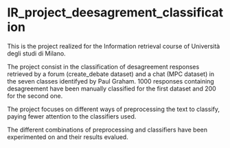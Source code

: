 # IR_project_deesagrement_classification

This is the project realized for the Information retrieval course of Università degli studi di Milano.

The project consist in the classification of desagreement responses retrieved by a forum (create_debate dataset) and a chat (MPC dataset) in the seven classes identifyed by Paul Graham.
1000 responses containing desagreement have been manually classified for the first dataset and 200 for the second one.

The project focuses on different ways of preprocessing the text to classify, paying fewer attention to the classifiers used.

The different combinations of preprocessing and classifiers have been experimented on and their results evalued.
